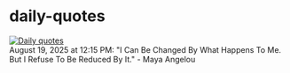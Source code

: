 # daily-quotes
[![Daily quotes](https://github.com/ceepu8/daily-quotes/actions/workflows/daily-quote.yml/badge.svg)](https://github.com/ceepu8/daily-quotes/actions/workflows/daily-quote.yml)<br/>
August 19, 2025 at 12:15 PM: "I Can Be Changed By What Happens To Me. But I Refuse To Be Reduced By It." - Maya Angelou

